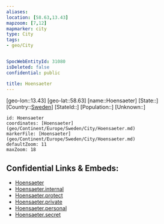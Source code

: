 ```yaml
---
aliases: 
location: [58.63,13.43]
mapzoom: [7,12] 
mapmarker: city 
type: City
tags:
- geo/City


SpocWebEntityId: 31080
isDeleted: false
confidential: public

title: Hoensaeter
---
```

[geo-lon::13.43]
[geo-lat::58.63]
[name::Hoensaeter]
[State::]
[Country::[Sweden](geo/Continent/Europe/Sweden.md)]
[StateId::]
[Population::]
[Unknown::]


```leaflet
id: Hoensaeter
coordinates: [Hoensaeter](geo/Continent/Europe/Sweden/City/Hoensaeter.md)
markerFile: [Hoensaeter](geo/Continent/Europe/Sweden/City/Hoensaeter.md)
defaultZoom: 11 
maxZoom: 18
```


## Confidential Links & Embeds: 
- [Hoensaeter](../../../../../../_public/geo/Continent/Europe/Sweden/City/Hoensaeter.md) 
- [Hoensaeter.internal](../../../../../../_internal/geo/Continent/Europe/Sweden/City/Hoensaeter.internal.md) 
- [Hoensaeter.protect](../../../../../../_protect/geo/Continent/Europe/Sweden/City/Hoensaeter.protect.md) 
- [Hoensaeter.private](../../../../../../_private/geo/Continent/Europe/Sweden/City/Hoensaeter.private.md) 
- [Hoensaeter.personal](../../../../../../_personal/geo/Continent/Europe/Sweden/City/Hoensaeter.personal.md) 
- [Hoensaeter.secret](../../../../../../_secret/geo/Continent/Europe/Sweden/City/Hoensaeter.secret.md) 
